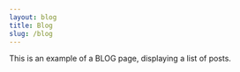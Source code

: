 ```yaml
---
layout: blog
title: Blog
slug: /blog
---
```


This is an example of a BLOG page, displaying a list of posts.
<br />
